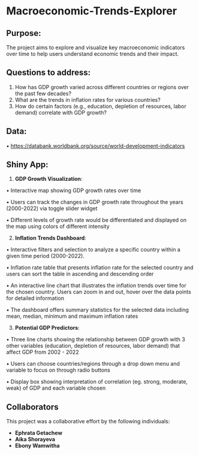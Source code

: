 # Macroeconomic-Trends-Explorer

## Purpose:
The project aims to explore and visualize key macroeconomic indicators over time to help users understand economic trends and their impact.

## Questions to address:
1.	How has GDP growth varied across different countries or regions over the past few decades?
2.	What are the trends in inflation rates for various countries?
3.	How do certain factors (e.g., education, depletion of resources, labor demand) correlate with GDP growth?

## Data:
•	https://databank.worldbank.org/source/world-development-indicators

## Shiny App:

1.	**GDP Growth Visualization**:
   
•	Interactive map showing GDP growth rates over time

•	Users can track the changes in GDP growth rate throughout the years (2000-2022) via toggle slider widget

•	Different levels of growth rate would be differentiated and displayed on the map using colors of different intensity

2.	**Inflation Trends Dashboard**:
   
•	Interactive filters and selection to analyze a specific country within a given time period (2000-2022).

•	Inflation rate table that presents inflation rate for the selected country and users can sort the table in ascending and descending order

•	An interactive line chart that illustrates the inflation trends over time for the chosen country. Users can zoom in and out, hover over the data points for detailed information

•	The dashboard offers summary statistics for the selected data including mean, median, minimum and maximum inflation rates

3.	**Potential GDP Predictors**:
   
•	Three line charts showing the relationship between GDP growth with 3 other variables (education, depletion of resources, labor demand) that affect GDP from 2002 - 2022

•	Users can choose countries/regions through a drop down menu and variable to focus on through radio buttons

•	Display box showing interpretation of correlation (eg. strong, moderate, weak) of GDP and each variable chosen

## Collaborators

This project was a collaborative effort by the following individuals:

- **Ephrata Getachew**
- **Aika Shorayeva**  
- **Ebony Wamwitha**
  


